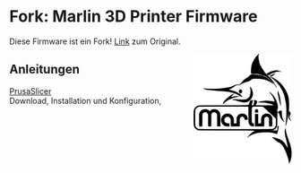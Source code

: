 # Fork: Marlin 3D Printer Firmware

Diese Firmware ist ein Fork!
[Link](https://github.com/MarlinFirmware/Marlin) zum Original.

<img align="right" width=175 src="buildroot/share/pixmaps/logo/marlin-250.png" />

## Anleitungen

[PrusaSlicer](/config)<br>
Download, Installation und Konfiguration,